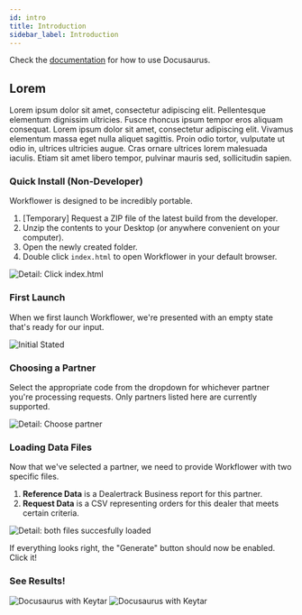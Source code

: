 ```yaml
---
id: intro
title: Introduction
sidebar_label: Introduction
---
```


Check the [documentation](https://docusaurus.io) for how to use Docusaurus.

## Lorem

Lorem ipsum dolor sit amet, consectetur adipiscing elit. Pellentesque elementum dignissim ultricies. Fusce rhoncus ipsum tempor eros aliquam consequat. Lorem ipsum dolor sit amet, consectetur adipiscing elit. Vivamus elementum massa eget nulla aliquet sagittis. Proin odio tortor, vulputate ut odio in, ultrices ultricies augue. Cras ornare ultrices lorem malesuada iaculis. Etiam sit amet libero tempor, pulvinar mauris sed, sollicitudin sapien.

### Quick Install (Non-Developer)
Workflower is designed to be incredibly portable.

1. [Temporary] Request a ZIP file of the latest build from the developer.
2. Unzip the contents to your Desktop (or anywhere convenient on your computer).
3. Open the newly created folder.
4. Double click `index.html` to open Workflower in your default browser.

![Detail: Click index.html](/img/start-index-01.png)

### First Launch
When we first launch Workflower, we're presented with an empty state that's ready for our input.

![Initial Stated](/img/demo-01.png)

### Choosing a Partner
Select the appropriate code from the dropdown for whichever partner you're processing requests. Only partners listed here are currently supported.

![Detail: Choose partner](/img/detail-01.png)
<!-- ![Docusaurus with Keytar](/img/demo-03.png) -->
<!-- ![Docusaurus with Keytar](/img/demo-04.png) -->
### Loading Data Files
Now that we've selected a partner, we need to provide Workflower with two specific files.

1. **Reference Data** is a Dealertrack Business report for this partner.
2. **Request Data** is a CSV representing orders for this dealer that meets certain criteria.

<!-- ![Not Ready, need both files](/img/demo-06.png) -->
![Detail: both files succesfully loaded](/img/detail-02.png)

If everything looks right, the "Generate" button should now be enabled. Click it!

<!-- ![Docusaurus with Keytar](/img/demo-07.png) -->
### See Results!
![Docusaurus with Keytar](/img/demo-08.png)
![Docusaurus with Keytar](/img/demo-09.png)

